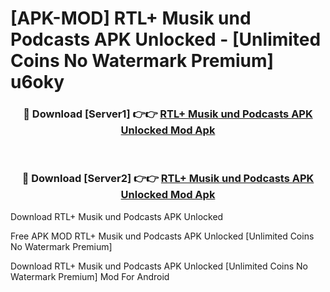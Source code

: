 # [APK-MOD] RTL+ Musik und Podcasts APK Unlocked - [Unlimited Coins No Watermark Premium] u6oky



<div align="center">
<h3>🔴 Download [Server1] 👉👉 <a href="https://momento.my/?title=RTL+_Musik_und_Podcasts_APK_Unlocked">RTL+ Musik und Podcasts APK Unlocked Mod Apk</a></h3><br>

<h3>🔴 Download [Server2] 👉👉 <a href="https://momento.my/?title=RTL+_Musik_und_Podcasts_APK_Unlocked">RTL+ Musik und Podcasts APK Unlocked Mod Apk</a></h3>
</div>



Download RTL+ Musik und Podcasts APK Unlocked 

Free APK MOD RTL+ Musik und Podcasts APK Unlocked [Unlimited Coins No Watermark Premium]

Download RTL+ Musik und Podcasts APK Unlocked [Unlimited Coins No Watermark Premium] Mod For Android

